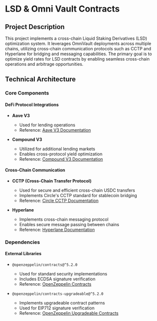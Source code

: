 # LSD & Omni Vault Contracts

## Project Description

This project implements a cross-chain Liquid Staking Derivatives (LSD) optimization system. It leverages OmniVault deployments across multiple chains, utilizing cross-chain communication protocols such as CCTP and Hyperlane for bridging and messaging capabilities. The primary goal is to optimize yield rates for LSD contracts by enabling seamless cross-chain operations and arbitrage opportunities.

## Technical Architecture

### Core Components

#### DeFi Protocol Integrations
- **Aave V3**
  - Used for lending operations
  - Reference: [Aave V3 Documentation](https://docs.aave.com/developers/)

- **Compound V3**
  - Utilized for additional lending markets
  - Enables cross-protocol yield optimization
  - Reference: [Compound V3 Documentation](https://docs.compound.finance/)


#### Cross-Chain Communication
- **CCTP (Cross-Chain Transfer Protocol)**
  - Used for secure and efficient cross-chain USDC transfers
  - Implements Circle's CCTP standard for stablecoin bridging
  - Reference: [Circle CCTP Documentation](https://developers.circle.com/stablecoins/cctp-getting-started)

- **Hyperlane**
  - Implements cross-chain messaging protocol
  - Enables secure message passing between chains
  - Reference: [Hyperlane Documentation](https://docs.hyperlane.xyz/)


### Dependencies

#### External Libraries
- `@openzeppelin/contracts@^5.2.0`
  - Used for standard security implementations
  - Includes ECDSA signature verification
  - Reference: [OpenZeppelin Contracts](https://docs.openzeppelin.com/contracts)

- `@openzeppelin/contracts-upgradeable@^5.2.0`
  - Implements upgradeable contract patterns
  - Used for EIP712 signature verification
  - Reference: [OpenZeppelin Upgradeable Contracts](https://docs.openzeppelin.com/upgrades-plugins)